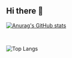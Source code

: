 ## Hi there 👋

[![Anurag's GitHub stats](https://github-readme-stats.vercel.app/api?username=raffi45)](https://github.com/raffi45/github-readme-stats)

<br>

![Top Langs](https://github-readme-stats.vercel.app/api/top-langs/?username=anuraghazra&hide_progress=true)

<!--
**raffi45/raffi45** is a ✨ _special_ ✨ repository because its `README.md` (this file) appears on your GitHub profile.

Here are some ideas to get you started:

- 🔭 I’m currently working on ...
- 🌱 I’m currently learning ...
- 👯 I’m looking to collaborate on ...
- 🤔 I’m looking for help with ...
- 💬 Ask me about ...
- 📫 How to reach me: ...
- 😄 Pronouns: ...
- ⚡ Fun fact: ...
-->
